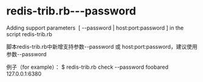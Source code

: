 # redis-trib.rb---password

Adding support parameters  [ --password | host:port:password ] in the script redis-trib.rb

脚本redis-trib.rb中新增支持参数--password 或 host:port:password，建议使用参数--password

例子（for example）：
$ redis-trib.rb check --password foobared 127.0.0.1:6380
